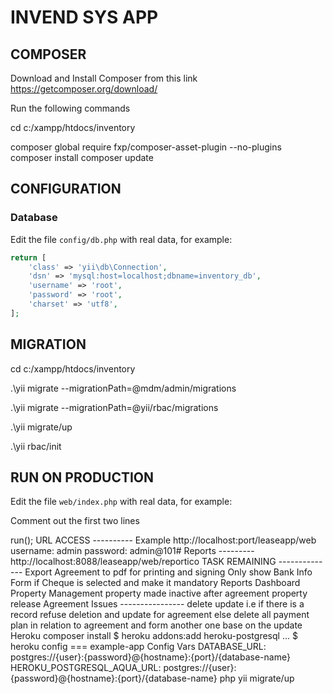 INVEND SYS APP
==============

COMPOSER
--------

Download and Install Composer from this link https://getcomposer.org/download/

Run the following commands

cd c:/xampp/htdocs/inventory

composer global require fxp/composer-asset-plugin --no-plugins
composer install
composer update

CONFIGURATION
-------------

### Database

Edit the file `config/db.php` with real data, for example:

```php
return [
    'class' => 'yii\db\Connection',
    'dsn' => 'mysql:host=localhost;dbname=inventory_db',
    'username' => 'root',
    'password' => 'root',
    'charset' => 'utf8',
];
```


MIGRATION
----------

cd c:/xampp/htdocs/inventory

.\yii migrate --migrationPath=@mdm/admin/migrations

.\yii migrate --migrationPath=@yii/rbac/migrations

.\yii migrate/up

.\yii rbac/init



RUN ON PRODUCTION
-----------------

Edit the file `web/index.php` with real data, for example:

Comment out the first two lines

<?php

// comment out the following two lines when deployed to production
defined('YII_DEBUG') or define('YII_DEBUG', true);
defined('YII_ENV') or define('YII_ENV', 'dev');

require(__DIR__ . '/../vendor/autoload.php');
require(__DIR__ . '/../vendor/yiisoft/yii2/Yii.php');

$config = require(__DIR__ . '/../config/web.php');

(new yii\web\Application($config))->run();



URL ACCESS
----------

Example 

http://localhost:port/leaseapp/web

username: admin

password: admin@101#

Reports
---------
http://localhost:8088/leaseapp/web/reportico



TASK REMAINING
--------------

Export Agreement to pdf for printing and signing
Only show Bank Info Form if Cheque is selected and make it mandatory
Reports
Dashboard
Property Management
	property made inactive after agreement
	property release

Agreement Issues
----------------
delete
update

i.e if there is a record refuse deletion and update for agreement else delete all payment plan in relation to agreement and form another one base on the update



Heroku

composer install

$ heroku addons:add heroku-postgresql
...

$ heroku config
=== example-app Config Vars
DATABASE_URL:               postgres://{user}:{password}@{hostname}:{port}/{database-name}
HEROKU_POSTGRESQL_AQUA_URL: postgres://{user}:{password}@{hostname}:{port}/{database-name}

php yii migrate/up

